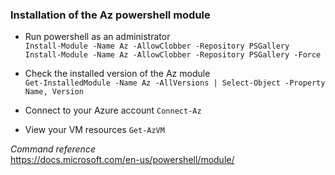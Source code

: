### Installation of the Az powershell module

- Run powershell as an administrator  
```Install-Module -Name Az -AllowClobber -Repository PSGallery```  
```Install-Module -Name Az -AllowClobber -Repository PSGallery -Force```

- Check the installed version of the Az module  
```Get-InstalledModule -Name Az -AllVersions | Select-Object -Property Name, Version```


- Connect to your Azure account
```Connect-Az```

- View your VM resources
```Get-AzVM```

_Command reference_  
https://docs.microsoft.com/en-us/powershell/module/
